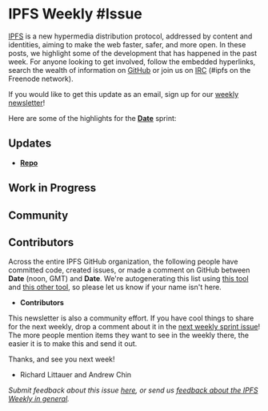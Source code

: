 # IPFS Weekly #__Issue__

[IPFS](//ipfs.io/) is a new hypermedia distribution protocol, addressed by content and identities, aiming to make the web faster, safer, and more open. In these posts, we highlight some of the development that has happened in the past week. For anyone looking to get involved, follow the embedded hyperlinks, search the wealth of information on [GitHub](//github.com/ipfs) or join us on [IRC](//webchat.freenode.net/?channels=ipfs) (#ipfs on the Freenode network).

If you would like to get this update as an email, sign up for our [weekly newsletter](//tinyletter.com/ipfsweekly)!

Here are some of the highlights for the [__Date__](//github.com/ipfs/pm/issues/__) sprint:

## Updates

* [**__Repo__**](//github.com/)

## Work in Progress


## Community


## Contributors

Across the entire IPFS GitHub organization, the following people have committed code, created issues, or made a comment on GitHub between __Date__ (noon, GMT) and __Date__. We're autogenerating this list using [this tool](//github.com/ipfs/weekly/blob/master/tools/get_commits.py) and [this other tool](//github.com/richardlitt/name-your-contributors), so please let us know if your name isn't here.

- __Contributors__

This newsletter is also a community effort. If you have cool things to share for the next weekly, drop a comment about it in the [next weekly sprint issue](__TODO__)! The more people mention items they want to see in the weekly there, the easier it is to make this and send it out.

Thanks, and see you next week!

- Richard Littauer and Andrew Chin

_Submit feedback about this issue [here](__TODO__), or send us [feedback about the IPFS Weekly in general](//github.com/ipfs/weekly/issues/7)._
